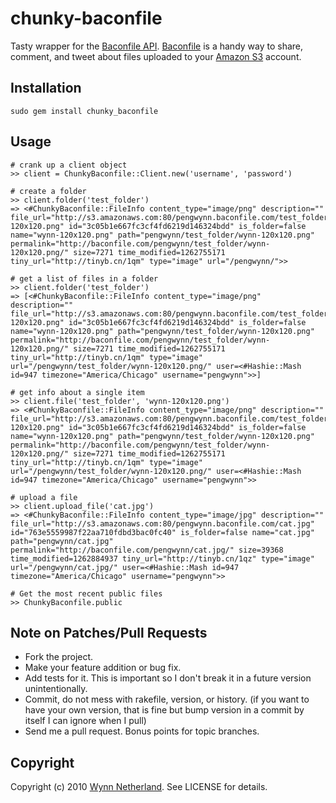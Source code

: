 # chunky-baconfile

Tasty wrapper for the [Baconfile API](http://baconfile.com/api). [Baconfile](http://baconfile.com) is a handy way to share, comment, and tweet about files uploaded to your [Amazon S3](https://s3.amazonaws.com/) account.

## Installation

    sudo gem install chunky_baconfile
    
## Usage

    # crank up a client object
    >> client = ChunkyBaconfile::Client.new('username', 'password')
    
    # create a folder
    >> client.folder('test_folder')
    => <#ChunkyBaconfile::FileInfo content_type="image/png" description="" file_url="http://s3.amazonaws.com:80/pengwynn.baconfile.com/test_folder%2Fwynn-120x120.png" id="3c05b1e667fc3cf4fd6219d146324bdd" is_folder=false name="wynn-120x120.png" path="pengwynn/test_folder/wynn-120x120.png" permalink="http://baconfile.com/pengwynn/test_folder/wynn-120x120.png/" size=7271 time_modified=1262755171 tiny_url="http://tinyb.cn/1qm" type="image" url="/pengwynn/">>
    
    # get a list of files in a folder
    >> client.folder('test_folder')
    => [<#ChunkyBaconfile::FileInfo content_type="image/png" description="" file_url="http://s3.amazonaws.com:80/pengwynn.baconfile.com/test_folder%2Fwynn-120x120.png" id="3c05b1e667fc3cf4fd6219d146324bdd" is_folder=false name="wynn-120x120.png" path="pengwynn/test_folder/wynn-120x120.png" permalink="http://baconfile.com/pengwynn/test_folder/wynn-120x120.png/" size=7271 time_modified=1262755171 tiny_url="http://tinyb.cn/1qm" type="image" url="/pengwynn/test_folder/wynn-120x120.png/" user=<#Hashie::Mash id=947 timezone="America/Chicago" username="pengwynn">>]
    
    # get info about a single item
    >> client.file('test_folder', 'wynn-120x120.png')
    => <#ChunkyBaconfile::FileInfo content_type="image/png" description="" file_url="http://s3.amazonaws.com:80/pengwynn.baconfile.com/test_folder%2Fwynn-120x120.png" id="3c05b1e667fc3cf4fd6219d146324bdd" is_folder=false name="wynn-120x120.png" path="pengwynn/test_folder/wynn-120x120.png" permalink="http://baconfile.com/pengwynn/test_folder/wynn-120x120.png/" size=7271 time_modified=1262755171 tiny_url="http://tinyb.cn/1qm" type="image" url="/pengwynn/test_folder/wynn-120x120.png/" user=<#Hashie::Mash id=947 timezone="America/Chicago" username="pengwynn">>

    # upload a file
    >> client.upload_file('cat.jpg')
    => <#ChunkyBaconfile::FileInfo content_type="image/jpg" description="" file_url="http://s3.amazonaws.com:80/pengwynn.baconfile.com/cat.jpg" id="763e5559987f22aa710fdbd3bac0fc40" is_folder=false name="cat.jpg" path="pengwynn/cat.jpg" permalink="http://baconfile.com/pengwynn/cat.jpg/" size=39368 time_modified=1262884937 tiny_url="http://tinyb.cn/1qz" type="image" url="/pengwynn/cat.jpg/" user=<#Hashie::Mash id=947 timezone="America/Chicago" username="pengwynn">>
    
    # Get the most recent public files
    >> ChunkyBaconfile.public
    

## Note on Patches/Pull Requests
 
* Fork the project.
* Make your feature addition or bug fix.
* Add tests for it. This is important so I don't break it in a
  future version unintentionally.
* Commit, do not mess with rakefile, version, or history.
  (if you want to have your own version, that is fine but
   bump version in a commit by itself I can ignore when I pull)
* Send me a pull request. Bonus points for topic branches.

## Copyright

Copyright (c) 2010 [Wynn Netherland](http://wynnnetherland.com). See LICENSE for details.
